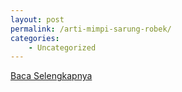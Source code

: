 ```yaml
---
layout: post
permalink: /arti-mimpi-sarung-robek/
categories:
    - Uncategorized
---
```


[Baca Selengkapnya](/05)